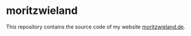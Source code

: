# moritzwieland

This repository contains the source code of my website [moritzwieland.de](https://moritzwieland.de).
